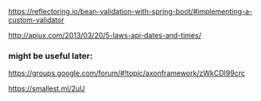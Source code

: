 https://reflectoring.io/bean-validation-with-spring-boot/#implementing-a-custom-validator

http://apiux.com/2013/03/20/5-laws-api-dates-and-times/

### might be useful later:

https://groups.google.com/forum/#!topic/axonframework/zWkCDI99crc

https://smallest.ml/2uU